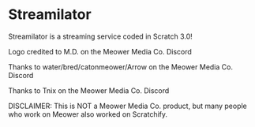 # Streamilator
Streamilator is a streaming service coded in Scratch 3.0!


Logo credited to M.D. on the Meower Media Co. Discord


Thanks to water/bred/catonmeower/Arrow on the Meower Media Co. Discord


Thanks to Tnix on the Meower Media Co. Discord

DISCLAIMER:
This is NOT a Meower Media Co. product, but many people who work on Meower also worked on Scratchify.
